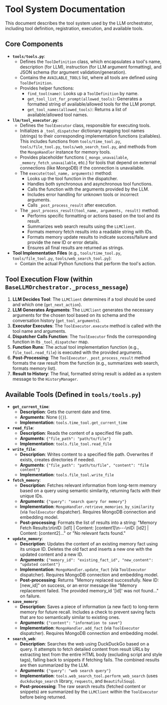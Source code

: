 # Tool System Documentation

This document describes the tool system used by the LLM orchestrator, including tool definition, registration, execution, and available tools.

## Core Components

*   **`tools/tools.py`**:
    *   Defines the `ToolDefinition` class, which encapsulates a tool's name, description (for LLM), instruction (for LLM argument formatting), and JSON schema (for argument validation/generation).
    *   Contains the `AVAILABLE_TOOLS` list, where all tools are defined using `ToolDefinition`.
    *   Provides helper functions:
        *   `find_tool(name)`: Looks up a `ToolDefinition` by name.
        *   `get_tool_list_for_prompt(allowed_tools)`: Generates a formatted string of available/allowed tools for the LLM prompt.
        *   `get_tool_names(allowed_tools)`: Returns a list of available/allowed tool names.
*   **`llm/tool_executor.py`**:
    *   Defines the `ToolExecutor` class, responsible for executing tools.
    *   Initializes a `_tool_dispatcher` dictionary mapping tool names (strings) to their corresponding implementation functions (callables). This includes functions from `tools/time_tool.py`, `tools/file_tool.py`, `tools/web_search_tool.py`, and methods from the `MongoHandler` instance for memory tools.
    *   Provides placeholder functions (`_mongo_unavailable`, `_memory_fetch_unavailable`, etc.) for tools that depend on external connections (like MongoDB) if the connection is unavailable.
    *   The `execute(tool_name, arguments)` method:
        *   Looks up the tool function in the dispatcher.
        *   Handles both synchronous and asynchronous tool functions.
        *   Calls the function with the arguments provided by the LLM.
        *   Includes error handling for unknown tools or incorrect arguments.
        *   Calls `_post_process_result` after execution.
    *   The `_post_process_result(tool_name, arguments, result)` method:
        *   Performs specific formatting or actions based on the tool and its result.
        *   Summarizes web search results using the `LLMClient`.
        *   Formats memory fetch results into a readable string with IDs.
        *   Formats memory update results to indicate success/failure and provide the new ID or error details.
        *   Ensures all final results are returned as strings.
*   **Tool Implementation Files** (e.g., `tools/time_tool.py`, `tools/file_tool.py`, `tools/web_search_tool.py`):
    *   Contain the actual Python functions that perform the tool's action.

## Tool Execution Flow (within `BaseLLMOrchestrator._process_message`)

1.  **LLM Decides Tool**: The `LLMClient` determines if a tool should be used and which one (`get_next_action`).
2.  **LLM Generates Arguments**: The `LLMClient` generates the necessary arguments for the chosen tool based on its schema and the conversation history (`get_tool_arguments`).
3.  **Executor Executes**: The `ToolExecutor.execute` method is called with the tool name and arguments.
4.  **Dispatcher Calls Function**: The `ToolExecutor` finds the corresponding function in its `_tool_dispatcher` map.
5.  **Function Runs**: The actual tool implementation function (e.g., `file_tool.read_file`) is executed with the provided arguments.
6.  **Post-Processing**: The `ToolExecutor._post_process_result` method formats the raw result from the function (e.g., summarizes web search, formats memory list).
7.  **Result to History**: The final, formatted string result is added as a system message to the `HistoryManager`.

## Available Tools (Defined in `tools/tools.py`)

*   **`get_current_time`**:
    *   **Description**: Gets the current date and time.
    *   **Arguments**: None (`{}`).
    *   **Implementation**: `tools.time_tool.get_current_time`
*   **`read_file`**:
    *   **Description**: Reads the content of a specified file path.
    *   **Arguments**: `{"file_path": "path/to/file"}`
    *   **Implementation**: `tools.file_tool.read_file`
*   **`write_file`**:
    *   **Description**: Writes content to a specified file path. Overwrites if exists, creates directories if needed.
    *   **Arguments**: `{"file_path": "path/to/file", "content": "file content"}`
    *   **Implementation**: `tools.file_tool.write_file`
*   **`fetch_memory`**:
    *   **Description**: Fetches relevant information from long-term memory based on a query using semantic similarity, returning facts with their unique IDs.
    *   **Arguments**: `{"query": "search query for memory"}`
    *   **Implementation**: `MongoHandler.retrieve_memories_by_similarity` (via `ToolExecutor` dispatcher). Requires MongoDB connection and embedding model.
    *   **Post-processing**: Formats the list of results into a string: "Memory Fetch Results:\n\nID: [id1] | Content: [content1]\n---\nID: [id2] | Content: [content2]..." or "No relevant facts found."
*   **`update_memory`**:
    *   **Description**: Updates the content of an existing memory fact using its unique ID. Deletes the old fact and inserts a new one with the updated content and a new ID.
    *   **Arguments**: `{"memory_id": "existing_fact_id", "new_content": "updated content"}`
    *   **Implementation**: `MongoHandler.update_fact` (via `ToolExecutor` dispatcher). Requires MongoDB connection and embedding model.
    *   **Post-processing**: Returns "Memory replaced successfully. New ID: [new_id]" on success, or an error message like "Memory replacement failed. The provided memory_id '[id]' was not found..." on failure.
*   **`save_memory`**:
    *   **Description**: Saves a piece of information (a new fact) to long-term memory for future recall. Includes a check to prevent saving facts that are too semantically similar to existing ones.
    *   **Arguments**: `{"content": "information to save"}`
    *   **Implementation**: `MongoHandler.add_fact` (via `ToolExecutor` dispatcher). Requires MongoDB connection and embedding model.
*   **`search_web`**:
    *   **Description**: Searches the web using DuckDuckGo based on a query. It attempts to fetch detailed content from result URLs by extracting text from the entire HTML body (excluding script and style tags), falling back to snippets if fetching fails. The combined results are then summarized by the LLM.
    *   **Arguments**: `{"query": "web search query"}`
    *   **Implementation**: `tools.web_search_tool.perform_web_search` (uses `duckduckgo_search` library, `requests`, and `BeautifulSoup`).
    *   **Post-processing**: The raw search results (fetched content or snippets) are summarized by the `LLMClient` within the `ToolExecutor` before being returned.
